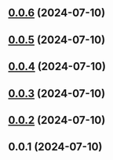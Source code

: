 ## [0.0.6](https://github.com/zhenghui-su/su-island/compare/v0.0.5...v0.0.6) (2024-07-10)



## [0.0.5](https://github.com/zhenghui-su/su-island/compare/v0.0.4...v0.0.5) (2024-07-10)



## [0.0.4](https://github.com/zhenghui-su/su-island/compare/v0.0.3...v0.0.4) (2024-07-10)



## [0.0.3](https://github.com/zhenghui-su/su-island/compare/v0.0.2...v0.0.3) (2024-07-10)



## [0.0.2](https://github.com/zhenghui-su/su-island/compare/v0.0.1...v0.0.2) (2024-07-10)



## 0.0.1 (2024-07-10)




